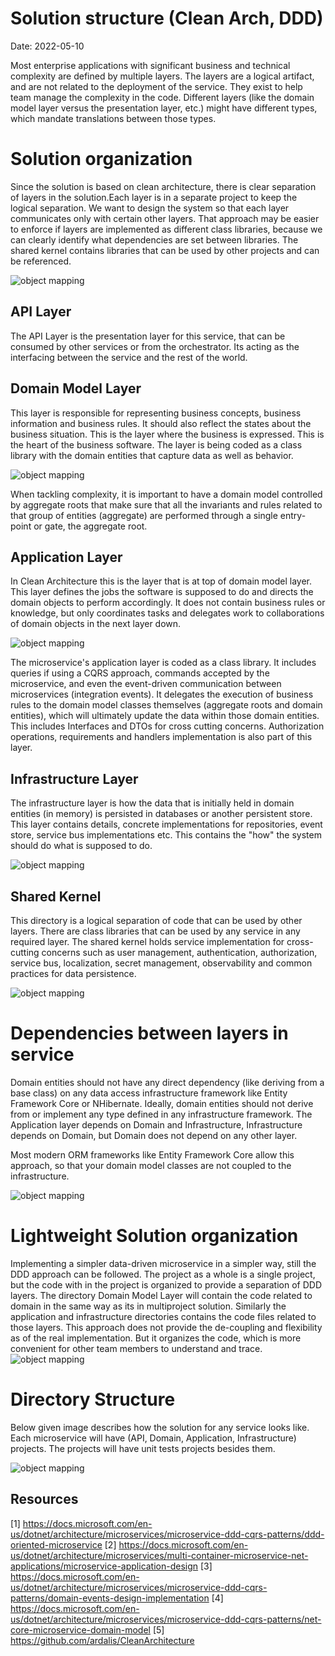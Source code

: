 # Solution structure (Clean Arch, DDD)

Date: 2022-05-10

Most enterprise applications with significant business and technical complexity are defined by multiple layers. The layers are a logical artifact, and are not related to the deployment of the service. They exist to help team manage the complexity in the code. Different layers (like the domain model layer versus the presentation layer, etc.) might have different types, which mandate translations between those types.


# Solution organization

Since the solution is based on clean architecture, there is clear separation of layers in the solution.Each layer is in a separate project to keep the logical separation. We want to design the system so that each layer communicates only with certain other layers. That approach may be easier to enforce if layers are implemented as different class libraries, because we can clearly identify what dependencies are set between libraries. The shared kernel contains libraries that can be used by other projects and can be referenced.

![object mapping](../../images/code-struct/multiProject.png)

## API Layer
The API Layer is the presentation layer for this service, that can be consumed by other services or from the orchestrator. Its acting as the interfacing between the service and the rest of the world.

## Domain Model Layer
This layer is responsible for representing business concepts, business information and business rules. It should also reflect the states about the business situation. This is the layer where the business is expressed. This is the heart of the business software.
The layer is being coded as a class library with the domain entities that capture data as well as behavior.

![object mapping](../../images/code-struct/domain-layer.png)

When tackling complexity, it is important to have a domain model controlled by aggregate roots that make sure that all the invariants and rules related to that group of entities (aggregate) are performed through a single entry-point or gate, the aggregate root.

## Application Layer

In Clean Architecture this is the layer that is at top of domain model layer. This layer defines the jobs the software is supposed to do and directs the domain objects to perform accordingly. It does not contain business rules or knowledge, but only coordinates tasks and delegates work to collaborations of domain objects in the next layer down. 

![object mapping](../../images/code-struct/application-layer.png)

The microservice's application layer is coded as a class library. It includes queries if using a CQRS approach, commands accepted by the microservice, and even the event-driven communication between microservices (integration events). It delegates the execution of business rules to the domain model classes themselves (aggregate roots and domain entities), which will ultimately update the data within those domain entities.
This includes Interfaces and DTOs for cross cutting concerns. Authorization operations, requirements and handlers implementation is also part of this layer. 

## Infrastructure Layer
The infrastructure layer is how the data that is initially held in domain entities (in memory) is persisted in databases or another persistent store. This layer contains details, concrete implementations for repositories, event store, service bus implementations etc. This contains the "how" the system should do what is supposed to do. 

![object mapping](../../images/code-struct/infrastructure-layer.png)

## Shared Kernel

This directory is a logical separation of code that can be used by other layers. There are class libraries that can be used by any service in any required layer.
The shared kernel holds service implementation for cross-cutting concerns such as user management, authentication, authorization, service bus, localization, secret management, observability and common practices for data persistence.

![object mapping](../../images/code-struct/shared-kernel.png)

# Dependencies between layers in service

Domain entities should not have any direct dependency (like deriving from a base class) on any data access infrastructure framework like Entity Framework Core or NHibernate. Ideally, domain entities should not derive from or implement any type defined in any infrastructure framework.
The Application layer depends on Domain and Infrastructure, Infrastructure depends on Domain, but Domain does not depend on any other layer.

Most modern ORM frameworks like Entity Framework Core allow this approach, so that your domain model classes are not coupled to the infrastructure.

![object mapping](../../images/code-struct/layers.png)

# Lightweight Solution organization

Implementing a simpler data-driven microservice in a simpler way, still the DDD approach can be followed. The project as a whole is a single project, but the code with in the project is organized to provide a separation of DDD layers.
The directory Domain Model Layer will contain the code related to domain in the same way as its in multiproject solution. Similarly the application and infrastructure directories contains the code files related to those layers.
This approach does not provide the de-coupling and flexibility as of the real implementation. But it organizes the code, which is more convenient for other team members to understand and trace.
![object mapping](../../images/code-struct/singleProject.png)

# Directory Structure

Below given image describes how the solution for any service looks like.
Each microservice will have (API, Domain, Application, Infrastructure) projects. The projects will have unit tests projects besides them. 

![object mapping](../../images/code-struct/Folders.png)


## Resources
[1] https://docs.microsoft.com/en-us/dotnet/architecture/microservices/microservice-ddd-cqrs-patterns/ddd-oriented-microservice
[2] https://docs.microsoft.com/en-us/dotnet/architecture/microservices/multi-container-microservice-net-applications/microservice-application-design
[3] https://docs.microsoft.com/en-us/dotnet/architecture/microservices/microservice-ddd-cqrs-patterns/domain-events-design-implementation
[4] https://docs.microsoft.com/en-us/dotnet/architecture/microservices/microservice-ddd-cqrs-patterns/net-core-microservice-domain-model
[5] https://github.com/ardalis/CleanArchitecture


